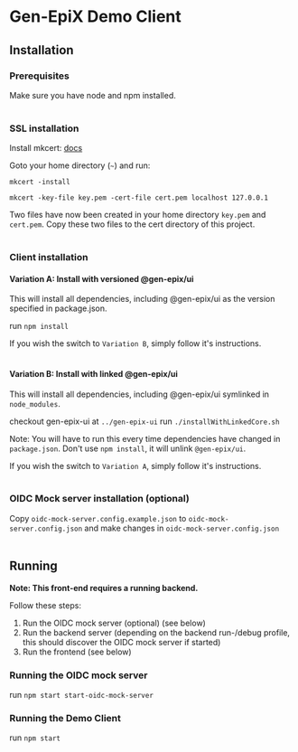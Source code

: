 # Gen-EpiX Demo Client

## Installation

### Prerequisites

Make sure you have node and npm installed.
<br /><br />

### SSL installation

Install mkcert: [docs](https://github.com/FiloSottile/mkcert)

Goto your home directory (`~`) and run:

`mkcert -install`

`mkcert -key-file key.pem -cert-file cert.pem localhost 127.0.0.1`

Two files have now been created in your home directory `key.pem` and `cert.pem`. Copy these two files to the cert directory of this project.
<br /><br />

### Client installation

#### Variation A: Install with versioned @gen-epix/ui

This will install all dependencies, including @gen-epix/ui as the version specified in package.json.

run `npm install`

If you wish the switch to `Variation B`, simply follow it's instructions.
<br /><br />

#### Variation B: Install with linked @gen-epix/ui

This will install all dependencies, including @gen-epix/ui symlinked in `node_modules`.

checkout gen-epix-ui at `../gen-epix-ui`
run `./installWithLinkedCore.sh`

Note: You will have to run this every time dependencies have changed in `package.json`. Don't use `npm install`, it will unlink `@gen-epix/ui`.

If you wish the switch to `Variation A`, simply follow it's instructions.
<br /><br />

### OIDC Mock server installation (optional)

Copy `oidc-mock-server.config.example.json` to `oidc-mock-server.config.json` and make changes in `oidc-mock-server.config.json`
<br /><br />

## Running

**Note: This front-end requires a running backend.**

Follow these steps:

1. Run the OIDC mock server (optional) (see below)
2. Run the backend server (depending on the backend run-/debug profile, this should discover the OIDC mock server if started)
3. Run the frontend (see below)

### Running the OIDC mock server

run `npm start start-oidc-mock-server`

### Running the Demo Client

run `npm start`

